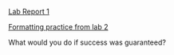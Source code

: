 [Lab Report 1](https://gingersmith4.github.io/cse15l-lab-reports/lab-report-1-week-2.html)

[Formatting practice from lab 2](testing.html)

What would you do if success was guaranteed?


